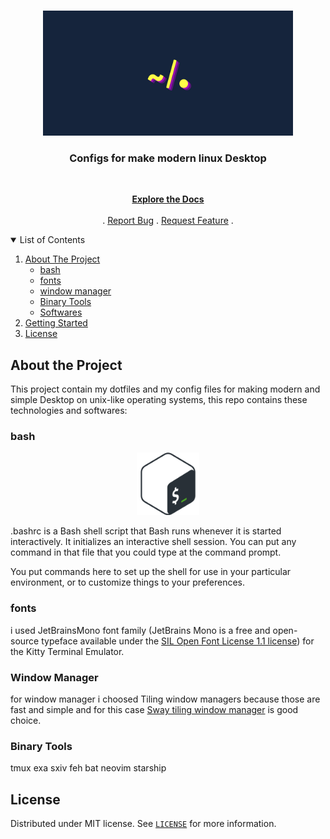 <!-- header -->
<br>
<p align="center">
	<!-- Project Logo -->
	<a href="https://github.com/EhsanKarimi1/dotfiles">
		<img src="images/logo.png" alt="" height="200">
	</a>
	<!-- short definition -->
	<h3 align="center">Configs for make modern linux Desktop</h3>
	<br>
	<p align="center">
		<a href="https://github.com/EhsanKarimi1/dotfiles"><strong>Explore the Docs</strong></a>
		<br>
		<br>
		.
		<a href="https://github.com/EhsanKarimi1/dotfiles/issues">Report Bug</a>
		.
		<a href="https://github.com/EhsanKarimi1/dotfiles/issues">Request Feature</a>
		.
  	</p>
</p>

<!-- TABLE OF CONTENTS -->
<details open="open">
  <summary>List of Contents</summary>
  <ol>
    <li>
      <a href="#about-the-project">About The Project</a>
      <ul>
      	<li><a href="#bash">bash</a></li>
        <li><a href="#fonts">fonts</a></li>
        <li><a href="#window-manager">window manager</a></li>
        <li><a href="#binary-tools">Binary Tools</a></li>
        <li><a href="#softwares">Softwares</a></li>
      </ul>
    </li>
    <li>
      <a href="#getting-started">Getting Started</a>
    </li>
    <li><a href="#license">License</a></li>
  </ol>
</details>

## About the Project
This project contain my dotfiles and my config files for making modern and simple Desktop on unix-like operating systems, this repo contains these technologies and softwares:

### bash
<p align="center"><img src="images/bash.png" alt="bash" height="100"></p>
.bashrc is a Bash shell script that Bash runs whenever it is started interactively. It initializes an interactive shell session. You can put any command in that file that you could type at the command prompt.

You put commands here to set up the shell for use in your particular environment, or to customize things to your preferences.

### fonts
i used JetBrainsMono font family (JetBrains Mono is a free and open-source typeface available under the [SIL Open Font License 1.1 license](https://github.com/JetBrains/JetBrainsMono/blob/master/OFL.txt)) for the Kitty Terminal Emulator.

### Window Manager
for window manager i choosed Tiling window managers because those are fast and simple and for this case [Sway tiling window manager](https://github.com/swaywm/sway) is good choice.

### Binary Tools
tmux
exa
sxiv
feh
bat
neovim
starship






## License
Distributed under MIT license. See [`LICENSE`](https://github.com/EhsanKarimi1/dotfiles/blob/main/LICENSE) for more information.
